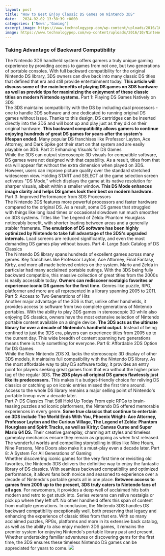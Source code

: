 ```yaml
---
layout: post
title: "How to Best Enjoy Classic DS Games on Nintendo 3DS"
date:   2024-02-02 13:38:39 +0000
categories: ['News','Gaming']
excerpt_image: https://www.technologypep.com/wp-content/uploads/2016/10/Nintendo-games.jpg
image: https://www.technologypep.com/wp-content/uploads/2016/10/Nintendo-games.jpg
---
```


### Taking Advantage of Backward Compatibility 
The Nintendo 3DS handheld system offers gamers a truly unique gaming experience by providing access to games from not one, but two generations of portable consoles. With full backward compatibility for the original Nintendo DS library, 3DS owners can dive back into many classic DS titles that defined that era and still provide entertainment today. **This article will discuss some of the main benefits of playing DS games on 3DS hardware as well as provide tips for maximizing the enjoyment of these classic titles on modern Nintendo systems.**
Part 1: Playing DS Games Natively on 3DS  
The 3DS maintains compatibility with the DS by including dual processors - one to handle 3DS software and one dedicated to running original DS games without issue. Thanks to this design, DS cartridges can be inserted directly into the 3DS and will boot up and play just as they did on their original hardware. **This backward compatibility allows gamers to continue enjoying hundreds of great DS games for years after the system's lifespan ended.** Many popular DS franchises like Professor Layton, Ace Attorney, and Dark Spike got their start on that system and are easily playable on 3DS.
Part 2: Enhancing Visuals for DS Games   
While the 3DS can output stereoscopic 3D visuals for compatible software, DS games were not designed with that capability. As a result, titles from that era will appear flat without the extra dimension when played on 3DS. However, users can improve picture quality over the standard stretched widescreen view. Holding START and SELECT at the game selection screen activates "DS Mode," which displays the game at its native resolution for sharper visuals, albeit within a smaller window. **This DS Mode enhances image clarity and helps DS games look their best on modern hardware.**
Part 3: Improved Performance from 3DS Processors  
The Nintendo 3DS features more powerful processors and faster hardware compared to the original DS. As a result, some DS games that struggled with things like long load times or occasional slowdown run much smoother on 3DS systems. Titles like The Legend of Zelda: Phantom Hourglass noticeably benefit, with shorter loading between areas and a generally stabler framerate. **The emulation of DS software has been highly optimized by Nintendo to take full advantage of the 3DS's upgraded internals.** Load screens are reduced significantly, and even the most demanding DS games play without issues.
Part 4: Large Back Catalog of DS Classics   
The Nintendo DS library spans hundreds of excellent games across many genres. Key franchises like Professor Layton, Ace Attorney, Final Fantasy, Kirby, and more all made beloved entries on the system. Mario and Zelda in particular had many acclaimed portable outings. With the 3DS being fully backward compatible, this massive collection of great titles from the 2000s is easily accessible today. **Owners can rediscover nostalgic favorites or experience iconic DS games for the first time.** Genres like puzzle, RPG, platformer and more are all represented in a library spanning 2005 to 2011.
Part 5: Access to Two Generations of Hits  
Another major advantage of the 3DS is that, unlike other handhelds, it provides access to software from two complete generations of Nintendo portables. With the ability to play 3DS games in stereoscopic 3D while also enjoying DS classics, owners have the most extensive selection of Nintendo portable content available on a single device. **The 3DS acts as the ultimate library for over a decade of Nintendo's handheld output.** Instead of being confined to just the 3DS era, players can experience titles from 2005 up to the current day. This wide breadth of content spanning two generations means there is truly something for everyone.
Part 6: Affordable 2DS Option for DS Games  
While the New Nintendo 2DS XL lacks the stereoscopic 3D display of other 3DS models, it maintains full compatibility with the Nintendo DS library. As the most affordable way to play DS software today, it provides an entry point for players seeking great games from that era without the higher price tag of the regular 3DS. **The 2DS plays all original DS games flawlessly just like its predecessors.** This makes it a budget-friendly choice for reliving DS classics or catching up on iconic entries missed the first time around. Access to the whole DS library remains a major selling point of Nintendo's portable lineup over a decade later.  
Part 7: DS Classics That Still Hold Up Today
From epic RPGs to brain-teasing puzzles and iconic platformers, the Nintendo DS offered memorable experiences in every genre. **Some true classics that continue to entertain on 3DS include The World Ends With You, Phoenix Wright: Ace Attorney, Professor Layton and the Curious Village, The Legend of Zelda: Phantom Hourglass and Spirit Tracks, as well as Kirby: Canvas Curse and Super Mario 64 DS.** Their creative gameplay, charming art styles and timeless gameplay mechanics ensure they remain as gripping as when first released. The wonderful worlds and compelling storytelling in titles like Nine Hours, Nine Persons, Nine Doors also make it a must-play even a decade later.
Part 8: A System For All Generations of Gaming  
Whether discovering iconic games for the very first time or revisiting old favorites, the Nintendo 3DS delivers the definitive way to enjoy the fantastic library of DS classics. With seamless backward compatibility and optimized performance, it allows fans both novice and seasoned to experience over a decade of Nintendo's portable greats all in one place. **Between access to games from 2005 up to the present, 3DS truly caters to Nintendo fans of all ages**. For newcomers, it provides a deep well of acclaimed hits both modern and retro to get stuck into. Series veterans can relive nostalgia or pick up where they left off. No other handheld offers this span of content from multiple generations.
In conclusion, the Nintendo 3DS handles DS backward compatibility exceptionally well, both preserving that legacy and enhancing the experience of classic titles from that era. With so many acclaimed puzzles, RPGs, platforms and more in its extensive back catalog, as well as the ability to also enjoy modern 3DS games, it remains the premier system for enjoying Nintendo's portable library past and present. Whether undertaking familiar adventures or discovering gems for the first time, the 3DS ensures these timeless Nintendo DS games can be appreciated for years to come.
![](https://www.technologypep.com/wp-content/uploads/2016/10/Nintendo-games.jpg)
